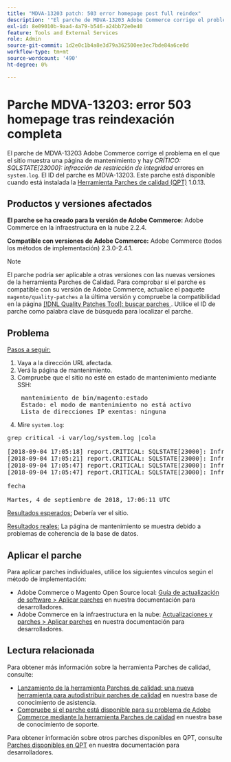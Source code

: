 ```yaml
---
title: "MDVA-13203 patch: 503 error homepage post full reindex"
description: '"El parche de MDVA-13203 Adobe Commerce corrige el problema en el que el sitio muestra una página de mantenimiento y hay errores *CRÍTICO: SQLSTATE\[23000\]: Infracción de restricción de integridad* en system.log". El ID del parche es MDVA-13203. Este parche está disponible cuando está instalada la [Quality Patches Tool (QPT)](/help/announcements/adobe-commerce-announcements/magento-quality-patches-released-new-tool-to-self-serve-quality-patches.md) 1.0.13.'''
exl-id: 8e09010b-9aa4-4a79-b546-a24bb72e0e40
feature: Tools and External Services
role: Admin
source-git-commit: 1d2e0c1b4a8e3d79a362500ee3ec7bde84a6ce0d
workflow-type: tm+mt
source-wordcount: '490'
ht-degree: 0%

---
```


# Parche MDVA-13203: error 503 homepage tras reindexación completa

El parche de MDVA-13203 Adobe Commerce corrige el problema en el que el sitio muestra una página de mantenimiento y hay *CRÍTICO: SQLSTATE\[23000\]: infracción de restricción de integridad* errores en `system.log`. El ID del parche es MDVA-13203. Este parche está disponible cuando está instalada la [Herramienta Parches de calidad (QPT)](/help/announcements/adobe-commerce-announcements/magento-quality-patches-released-new-tool-to-self-serve-quality-patches.md) 1.0.13.

## Productos y versiones afectados

**El parche se ha creado para la versión de Adobe Commerce:** Adobe Commerce en la infraestructura en la nube 2.2.4.

**Compatible con versiones de Adobe Commerce:** Adobe Commerce (todos los métodos de implementación) 2.3.0-2.4.1.

>[!NOTE]
>
>El parche podría ser aplicable a otras versiones con las nuevas versiones de la herramienta Parches de Calidad. Para comprobar si el parche es compatible con su versión de Adobe Commerce, actualice el paquete `magento/quality-patches` a la última versión y compruebe la compatibilidad en la página [[!DNL Quality Patches Tool]: buscar parches ](https://devdocs.magento.com/quality-patches/tool.html#patch-grid). Utilice el ID de parche como palabra clave de búsqueda para localizar el parche.

## Problema

<u>Pasos a seguir:</u>

1. Vaya a la dirección URL afectada.
1. Verá la página de mantenimiento.
1. Compruebe que el sitio no esté en estado de mantenimiento mediante SSH:
   <pre> mantenimiento de bin/magento:estado
    Estado: el modo de mantenimiento no está activo
    Lista de direcciones IP exentas: ninguna</pre>
1. Mire `system.log`:

<pre>grep critical -i var/log/system.log |cola

[2018-09-04 17:05:18] report.CRITICAL: SQLSTATE[23000]: Infracción de restricción de integridad: 1062 Entrada duplicada '4613' para la clave 'PRIMARY', consulta: INSERT INTO `search_tmp_5b8ebb4e994da5_88027289` (`entity_id`,`score`) VALUES (?, ?),... (?, ?), (?, ?) [] []
[2018-09-04 17:05:21] report.CRITICAL: SQLSTATE[23000]: Infracción de restricción de integridad: 1062 Entrada duplicada '4613' para la clave 'PRIMARY', consulta: INSERT INTO `search_tmp_5b8ebb51579943_52333638` (`entity_id`,`score`) VALUES (?, ?),...,(?, ?) [] []
[2018-09-04 17:05:47] report.CRITICAL: SQLSTATE[23000]: Infracción de restricción de integridad: 1062 Entrada duplicada '1350' para la clave 'PRIMARY', consulta: INSERT INTO `search_tmp_5b8ebb6b7028f4_68065024` (`entity_id`,`score`) VALUES (?, ?), (?, ?), (? , ?), (?, ?), (?, ?), (?, ?), (?, ?), (?, ?), (?, ?), (?, ?), (?, ?), (?, ?), (?, ?), (?, ?) [] []
[2018-09-04 17:05:47] report.CRITICAL: SQLSTATE[23000]: Infracción de restricción de integridad: 1062 Entrada duplicada '1350' para la clave 'PRIMARY', consulta: INSERT INTO `search_tmp_5b8ebb6b7885a9_23360993` (`entity_id`,`score`) VALUES (?, ?), (?, ?), (? , ?), (?, ?), (?, ?), (?, ?), (?, ?), (?, ?), (?, ?), (?, ?), (?, ?), (?, ?), (?, ?), (?, ?) [] []

fecha

Martes, 4 de septiembre de 2018, 17:06:11 UTC</pre>

<u>Resultados esperados:</u> Debería ver el sitio.

<u>Resultados reales:</u> La página de mantenimiento se muestra debido a problemas de coherencia de la base de datos.

## Aplicar el parche

Para aplicar parches individuales, utilice los siguientes vínculos según el método de implementación:

* Adobe Commerce o Magento Open Source local: [Guía de actualización de software > Aplicar parches](https://devdocs.magento.com/guides/v2.4/comp-mgr/patching/mqp.html) en nuestra documentación para desarrolladores.
* Adobe Commerce en la infraestructura en la nube: [Actualizaciones y parches > Aplicar parches](https://devdocs.magento.com/cloud/project/project-patch.html) en nuestra documentación para desarrolladores.

## Lectura relacionada

Para obtener más información sobre la herramienta Parches de calidad, consulte:

* [Lanzamiento de la herramienta Parches de calidad: una nueva herramienta para autodistribuir parches de calidad](/help/announcements/adobe-commerce-announcements/magento-quality-patches-released-new-tool-to-self-serve-quality-patches.md) en nuestra base de conocimiento de asistencia.
* [Compruebe si el parche está disponible para su problema de Adobe Commerce mediante la herramienta Parches de calidad](/help/support-tools/patches-available-in-qpt-tool/check-patch-for-magento-issue-with-magento-quality-patches.md) en nuestra base de conocimiento de soporte.

Para obtener información sobre otros parches disponibles en QPT, consulte [Parches disponibles en QPT](https://devdocs.magento.com/quality-patches/tool.html#patch-grid) en nuestra documentación para desarrolladores.
